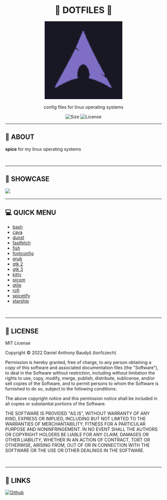 <div align='center'>
    <h1><b>🚀 DOTFILES 🚀</b></h1>
    <img src='./.config/qtile/assets/logo.png' width='250' height='250' />
    <p>config files for linux operating systems</p>

![Size](https://img.shields.io/github/languages/code-size/ton1czech/dotfiles.svg)
![License](https://img.shields.io/github/license/ton1czech/dotfiles.svg)

</div>

---

## 💾 **ABOUT**

**spice** for my linux operating systems

<br />

---

## 🔎 **SHOWCASE**

<img src=https://imgur.com/oh5bvrL>

<br />

---

## 💻 **QUICK MENU**

- [bash](https://github.com/ton1czech/dotfiles/blob/master/.bashrc)
- [cava](https://github.com/ton1czech/dotfiles/blob/master/.config/cava/config)
- [dunst](https://github.com/ton1czech/dotfiles/blob/master/.config/dunst/dunstrc)
- [fastfetch](https://github.com/ton1czech/dotfiles/blob/master/.config/fastfetch/config.conf)
- [fish](https://github.com/ton1czech/dotfiles/tree/master/.config/fish)
- [fontconfig](https://github.com/ton1czech/dotfiles/blob/master/.config/fontconfig/fonts.conf)
- [grub](https://github.com/ton1czech/dotfiles/blob/master/etc/default/grub)
- [gtk 2](https://github.com/ton1czech/dotfiles/blob/master/.gtkrc-2.0.mine)
- [gtk 3](https://github.com/ton1czech/dotfiles/blob/master/.config/gtk-3.0/settings.ini)
- [kitty](https://github.com/ton1czech/dotfiles/tree/master/.config/kitty)
- [picom](https://github.com/ton1czech/dotfiles/blob/master/.config/picom/picom.conf)
- [qtile](https://github.com/ton1czech/dotfiles/tree/master/.config/qtile)
- [rofi](https://github.com/ton1czech/dotfiles/tree/master/.config/rofi)
- [spicetify](https://github.com/ton1czech/dotfiles/tree/master/.config/spicetify)
- [starship](https://github.com/ton1czech/dotfiles/blob/master/.config/starship.toml)

<br />

---

## 📎 **LICENSE**

MIT License

Copyright © 2022 Daniel Anthony Baudyš (ton1czech)

Permission is hereby granted, free of charge, to any person obtaining a copy of this software and associated documentation files (the "Software"), to deal in the Software without restriction, including without limitation the rights to use, copy, modify, merge, publish, distribute, sublicense, and/or sell copies of the Software, and to permit persons to whom the Software is furnished to do so, subject to the following conditions:

The above copyright notice and this permission notice shall be included in all copies or substantial portions of the Software.

THE SOFTWARE IS PROVIDED "AS IS", WITHOUT WARRANTY OF ANY KIND, EXPRESS OR IMPLIED, INCLUDING BUT NOT LIMITED TO THE WARRANTIES OF MERCHANTABILITY, FITNESS FOR A PARTICULAR PURPOSE AND NONINFRINGEMENT. IN NO EVENT SHALL THE AUTHORS OR COPYRIGHT HOLDERS BE LIABLE FOR ANY CLAIM, DAMAGES OR OTHER LIABILITY, WHETHER IN AN ACTION OF CONTRACT, TORT OR OTHERWISE, ARISING FROM, OUT OF OR IN CONNECTION WITH THE SOFTWARE OR THE USE OR OTHER DEALINGS IN THE SOFTWARE.

<br />

---

## 📌 **LINKS**

[<img alt="Github" src="https://img.shields.io/badge/@ton1czech-%23181717.svg?style=for-the-badge&logo=github&logoColor=white" />](https://github.com/ton1czech)

